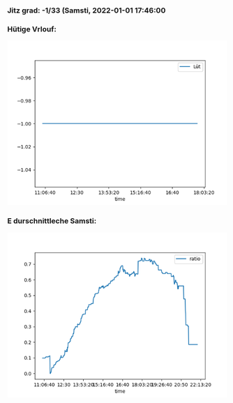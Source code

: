 ### Jitz grad: -1/33 (Samsti, 2022-01-01 17:46:00

### Hütige Vrlouf:
![Graph](Today.png)

### E durschnittleche Samsti:
![Graph](Samsti.png)